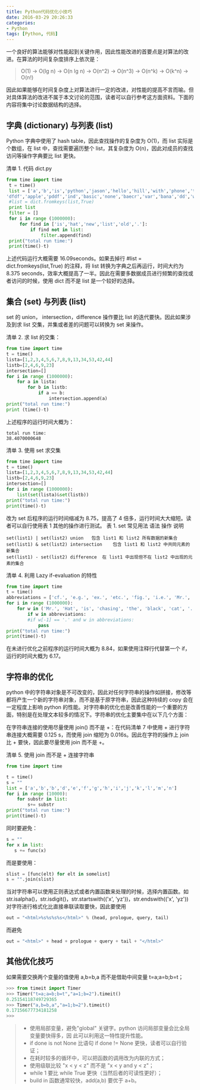 ```yaml
---
title: Python代码优化小技巧
date: 2016-03-29 20:26:33
categories:
- Python
tags: [Python, 代码]
---
```


一个良好的算法能够对性能起到关键作用，因此性能改进的首要点是对算法的改进。在算法的时间复杂度排序上依次是：

>  O(1) -> O(lg n) -> O(n lg n) -> O(n^2) -> O(n^3) -> O(n^k) -> O(k^n) -> O(n!)
> 
<!-- more -->
因此如果能够在时间复杂度上对算法进行一定的改进，对性能的提高不言而喻。但对具体算法的改进不属于本文讨论的范围，读者可以自行参考这方面资料。下面的内容将集中讨论数据结构的选择。

## 字典 (dictionary) 与列表 (list)
Python 字典中使用了 hash table，因此查找操作的复杂度为 O(1)，而 list 实际是个数组，在 list 中，查找需要遍历整个 list，其复杂度为 O(n)，因此对成员的查找访问等操作字典要比 list 更快。


清单 1. 代码 dict.py

``` python
from time import time
 t = time()
 list = ['a','b','is','python','jason','hello','hill','with','phone','test',
'dfdf','apple','pddf','ind','basic','none','baecr','var','bana','dd','wrd']
 #list = dict.fromkeys(list,True)
 print list
 filter = []
 for i in range (1000000):
     for find in ['is','hat','new','list','old','.']:
         if find not in list:
             filter.append(find)
 print("total run time:")
 print(time()-t)
 ```

上述代码运行大概需要 16.09seconds。如果去掉行 #list = dict.fromkeys(list,True) 的注释，将 list 转换为字典之后再运行，时间大约为 8.375 seconds，效率大概提高了一半。因此在需要多数据成员进行频繁的查找或者访问的时候，使用 dict 而不是 list 是一个较好的选择。
## 集合 (set) 与列表 (list)
set 的 union， intersection，difference 操作要比 list 的迭代要快。因此如果涉及到求 list 交集，并集或者差的问题可以转换为 set 来操作。


清单 2. 求 list 的交集：
``` python
from time import time
t = time()
lista=[1,2,3,4,5,6,7,8,9,13,34,53,42,44]
listb=[2,4,6,9,23]
intersection=[]
for i in range (1000000):
    for a in lista:
        for b in listb:
            if a == b:
                intersection.append(a)
print("total run time:")
print (time()-t)
```
上述程序的运行时间大概为：

 	total run time:
 	38.4070000648

清单 3. 使用 set 求交集
``` python
from time import time
t = time()
lista=[1,2,3,4,5,6,7,8,9,13,34,53,42,44]
listb=[2,4,6,9,23]
intersection=[]
for i in range (1000000):
    list(set(lista)&set(listb))
print("total run time:")
print(time()-t)
```
改为 set 后程序的运行时间缩减为 8.75，提高了 4 倍多，运行时间大大缩短。读者可以自行使用表 1 其他的操作进行测试。
表 1. set 常见用法
语法	操作	说明

	set(list1) | set(list2)	union	包含 list1 和 list2 所有数据的新集合
	set(list1) & set(list2)	intersection	包含 list1 和 list2 中共同元素的新集合
	set(list1) - set(list2)	difference	在 list1 中出现但不在 list2 中出现的元素的集合

清单 4. 利用 Lazy if-evaluation 的特性
``` python
from time import time
t = time()
abbreviations = ['cf.', 'e.g.', 'ex.', 'etc.', 'fig.', 'i.e.', 'Mr.', 'vs.']
for i in range (1000000):
    for w in ('Mr.', 'Hat', 'is', 'chasing', 'the', 'black', 'cat', '.'):
        if w in abbreviations:
        #if w[-1] == '.' and w in abbreviations:
            pass
print("total run time:")
print(time()-t)
```
在未进行优化之前程序的运行时间大概为 8.84，如果使用注释行代替第一个 if，运行的时间大概为 6.17。
## 字符串的优化

python 中的字符串对象是不可改变的，因此对任何字符串的操作如拼接，修改等都将产生一个新的字符串对象，而不是基于原字符串，因此这种持续的 copy 会在一定程度上影响 python 的性能。对字符串的优化也是改善性能的一个重要的方面，特别是在处理文本较多的情况下。字符串的优化主要集中在以下几个方面：

在字符串连接的使用尽量使用 join() 而不是 +：在代码清单 7 中使用 + 进行字符串连接大概需要 0.125 s，而使用 join 缩短为 0.016s。因此在字符的操作上 join 比 + 要快，因此要尽量使用 join 而不是 +。

清单 5. 使用 join 而不是 + 连接字符串
``` python
from time import time

t = time()
s = ""
list = ['a','b','b','d','e','f','g','h','i','j','k','l','m','n']
for i in range (10000):
    for substr in list:
        s+= substr
print("total run time:")
print(time()-t)
```

同时要避免：
``` python
s = ""
for x in list:
   s += func(x)
```
而是要使用：
``` python
slist = [func(elt) for elt in somelist]
s = "".join(slist)
```
当对字符串可以使用正则表达式或者内置函数来处理的时候，选择内置函数。如 str.isalpha()，str.isdigit()，str.startswith(('x', 'yz'))，str.endswith(('x', 'yz'))
对字符进行格式化比直接串联读取要快，因此要使用
``` python
out = "<html>%s%s%s%s</html>" % (head, prologue, query, tail)
```
而避免
``` python
out = "<html>" + head + prologue + query + tail + "</html>"
```

## 其他优化技巧

如果需要交换两个变量的值使用 a,b=b,a 而不是借助中间变量 t=a;a=b;b=t；
``` python
>>> from timeit import Timer
>>> Timer("t=a;a=b;b=t","a=1;b=2").timeit()
0.25154118749729365
>>> Timer("a,b=b,a","a=1;b=2").timeit()
0.17156677734181258
>>>
```

> * 使用局部变量，避免"global" 关键字。python 访问局部变量会比全局变量要快得多，因 此可以利用这一特性提升性能。
> * if done is not None 比语句 if done != None 更快，读者可以自行验证；
> * 在耗时较多的循环中，可以把函数的调用改为内联的方式；
> * 使用级联比较 "x < y < z" 而不是 "x < y and y < z"；
> * while 1 要比 while True 更快（当然后者的可读性更好）；
> * build in 函数通常较快，add(a,b) 要优于 a+b。
